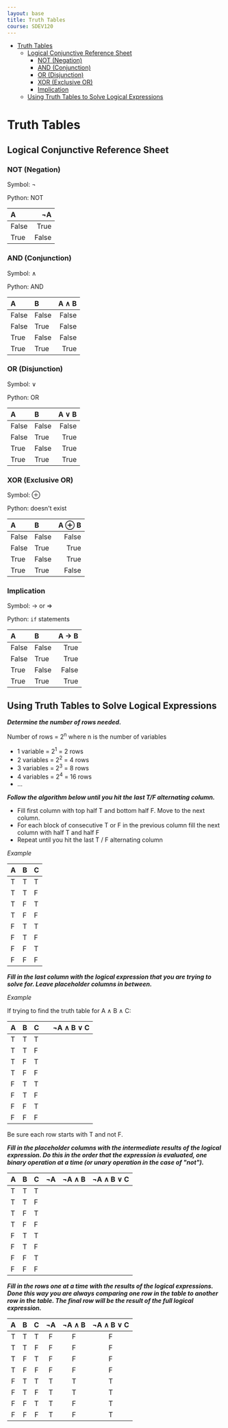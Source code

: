 ```yaml
---
layout: base
title: Truth Tables
course: SDEV120
---
```


- [Truth Tables](#truth-tables)
  - [Logical Conjunctive Reference Sheet](#logical-conjunctive-reference-sheet)
    - [NOT (Negation)](#not-negation)
    - [AND (Conjunction)](#and-conjunction)
    - [OR (Disjunction)](#or-disjunction)
    - [XOR (Exclusive OR)](#xor-exclusive-or)
    - [Implication](#implication)
  - [Using Truth Tables to Solve Logical Expressions](#using-truth-tables-to-solve-logical-expressions)

# Truth Tables

## Logical Conjunctive Reference Sheet

### NOT (Negation)

Symbol: ¬

Python: NOT

| A     |    ¬A |
| :---- | ----: |
| False |  True |
| True  | False |

### AND (Conjunction)

Symbol: ∧

Python: AND

| A     | B     | A ∧ B |
| :---- | :---- | ----: |
| False | False | False |
| False | True  | False |
| True  | False | False |
| True  | True  |  True |

### OR (Disjunction)

Symbol: ∨

Python: OR

| A     | B     | A ∨ B |
| :---- | :---- | ----: |
| False | False | False |
| False | True  |  True |
| True  | False |  True |
| True  | True  |  True |

### XOR (Exclusive OR)

Symbol: ⊕

Python: doesn't exist

| A     | B     | A ⊕ B |
| :---- | :---- | ----: |
| False | False | False |
| False | True  |  True |
| True  | False |  True |
| True  | True  | False |

### Implication

Symbol: → or ⇒

Python: `if` statements

| A     | B     | A → B |
| :---- | :---- | ----: |
| False | False |  True |
| False | True  |  True |
| True  | False | False |
| True  | True  |  True |

## Using Truth Tables to Solve Logical Expressions

**_Determine the number of rows needed._**

Number of rows = 2<sup>n</sup> where n is the number of variables

- 1 variable = 2<sup>1</sup> = 2 rows
- 2 variables = 2<sup>2</sup> = 4 rows
- 3 variables = 2<sup>3</sup> = 8 rows
- 4 variables = 2<sup>4</sup> = 16 rows
- ...

**_Follow the algorithm below until you hit the last T/F alternating column._**

- Fill first column with top half T and bottom half F. Move to the next column.
- For each block of consecutive T or F in the previous column fill the next column with half T and half F
- Repeat until you hit the last T / F alternating column

_Example_

| A   | B   | C   |
| :-- | :-- | :-- |
| T   | T   | T   |
| T   | T   | F   |
| T   | F   | T   |
| T   | F   | F   |
| F   | T   | T   |
| F   | T   | F   |
| F   | F   | T   |
| F   | F   | F   |

**_Fill in the last column with the logical expression that you are trying to solve for. Leave placeholder columns in between._**

_Example_

If trying to find the truth table for A ∧ B ∧ C:

| A   | B   | C   |     | ¬A ∧ B ∨ C |
| :-- | :-- | :-- | :-- | ---------: |
| T   | T   | T   |     |            |
| T   | T   | F   |     |            |
| T   | F   | T   |     |            |
| T   | F   | F   |     |            |
| F   | T   | T   |     |            |
| F   | T   | F   |     |            |
| F   | F   | T   |     |            |
| F   | F   | F   |     |            |

Be sure each row starts with T and not F.

**_Fill in the placeholder columns with the intermediate results of the logical expression. Do this in the order that the expression is evaluated, one binary operation at a time (or unary operation in the case of "not")._**

| A   | B   | C   | ¬A  | ¬A ∧ B | ¬A ∧ B ∨ C |
| :-- | :-- | :-- | :-- | :----- | ---------: |
| T   | T   | T   |     |        |            |
| T   | T   | F   |     |        |            |
| T   | F   | T   |     |        |            |
| T   | F   | F   |     |        |            |
| F   | T   | T   |     |        |            |
| F   | T   | F   |     |        |            |
| F   | F   | T   |     |        |            |
| F   | F   | F   |     |        |            |

**_Fill in the rows one at a time with the results of the logical expressions. Done this way you are always comparing one row in the table to another row in the table. The final row will be the result of the full logical expression._**

|  A  |  B  |  C  | ¬A  | ¬A ∧ B | ¬A ∧ B ∨ C |
| :-: | :-: | :-: | :-: | :----: | :--------: |
|  T  |  T  |  T  |  F  |   F    |     F      |
|  T  |  T  |  F  |  F  |   F    |     F      |
|  T  |  F  |  T  |  F  |   F    |     F      |
|  T  |  F  |  F  |  F  |   F    |     F      |
|  F  |  T  |  T  |  T  |   T    |     T      |
|  F  |  T  |  F  |  T  |   T    |     T      |
|  F  |  F  |  T  |  T  |   F    |     T      |
|  F  |  F  |  F  |  T  |   F    |     T      |
